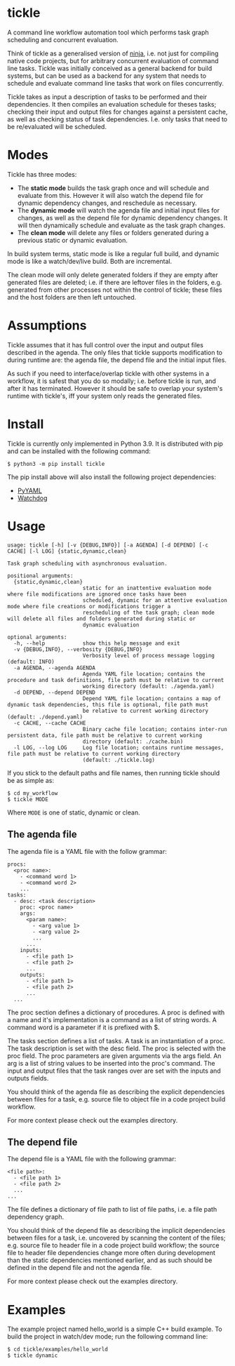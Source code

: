 # tickle
A command line workflow automation tool which performs task graph scheduling and concurrent evaluation.

Think of tickle as a generalised version of [ninja](https://github.com/ninja-build/ninja), i.e. not just for compiling native code projects, but for arbitrary concurrent evaluation of command line tasks. Tickle was initially conceived as a general backend for build systems, but can be used as a backend for any system that needs to schedule and evaluate command line tasks that work on files concurrently.

Tickle takes as input a description of tasks to be performed and their dependencies. It then compiles an evaluation schedule for theses tasks; checking their input and output files for changes against a persistent cache, as well as checking status of task dependencies. I.e. only tasks that need to be re/evaluated will be scheduled.

# Modes
Tickle has three modes:

- The __static mode__ builds the task graph once and will schedule and evaluate from this. However it will also watch the depend file for dynamic dependency changes, and reschedule as necessary.
- The __dynamic mode__ will watch the agenda file and initial input files for changes, as well as the depend file for dynamic dependency changes. It will then dynamically schedule and evaluate as the task graph changes.
- The __clean mode__ will delete any files or folders generated during a previous static or dynamic evaluation.

In build system terms, static mode is like a regular full build, and dynamic mode is like a watch/dev/live build. Both are incremental.

The clean mode will only delete generated folders if they are empty after generated files are deleted; i.e. if there are leftover files in the folders, e.g. generated from other processes not within the control of tickle; these files and the host folders are then left untouched.

# Assumptions
Tickle assumes that it has full control over the input and output files described in the agenda. The only files that tickle supports modification to during runtime are: the agenda file, the depend file and the initial input files.

As such if you need to interface/overlap tickle with other systems in a workflow, it is safest that you do so modally; i.e. before tickle is run, and after it has terminated. However it should be safe to overlap your system's runtime with tickle's, iff your system only reads the generated files.

# Install
Tickle is currently only implemented in Python 3.9. It is distributed with pip and can be installed with the following command:
```
$ python3 -m pip install tickle
```

The pip install above will also install the following project dependencies:

- [PyYAML](https://github.com/yaml/pyyaml)
- [Watchdog](https://github.com/gorakhargosh/watchdog)

# Usage
```
usage: tickle [-h] [-v {DEBUG,INFO}] [-a AGENDA] [-d DEPEND] [-c CACHE] [-l LOG] {static,dynamic,clean}

Task graph scheduling with asynchronous evaluation.

positional arguments:
  {static,dynamic,clean}
                        static for an inattentive evaluation mode where file modifications are ignored once tasks have been
                        scheduled, dynamic for an attentive evaluation mode where file creations or modifications trigger a
                        rescheduling of the task graph; clean mode will delete all files and folders generated during static or
                        dynamic evaluation

optional arguments:
  -h, --help            show this help message and exit
  -v {DEBUG,INFO}, --verbosity {DEBUG,INFO}
                        Verbosity level of process message logging (default: INFO)
  -a AGENDA, --agenda AGENDA
                        Agenda YAML file location; contains the procedure and task definitions, file path must be relative to current
                        working directory (default: ./agenda.yaml)
  -d DEPEND, --depend DEPEND
                        Depend YAML file location; contains a map of dynamic task dependencies, this file is optional, file path must
                        be relative to current working directory (default: ./depend.yaml)
  -c CACHE, --cache CACHE
                        Binary cache file location; contains inter-run persistent data, file path must be relative to current working
                        directory (default: ./cache.bin)
  -l LOG, --log LOG     Log file location; contains runtime messages, file path must be relative to current working directory
                        (default: ./tickle.log)
```
If you stick to the default paths and file names, then running tickle should be as simple as:
```
$ cd my_workflow
$ tickle MODE
```
Where `MODE` is one of static, dynamic or clean.

## The agenda file
The agenda file is a YAML file with the follow grammar:
```
procs:
  <proc name>:
    - <command word 1>
    - <command word 2>
    ...
tasks:
  - desc: <task description>
    proc: <proc name>
    args:
      <param name>:
        - <arg value 1>
        - <arg value 2>
        ...
      ...
    inputs:
      - <file path 1>
      - <file path 2>
      ...
    outputs:
      - <file path 1>
      - <file path 2>
      ...
  ...
```
The proc section defines a dictionary of procedures.
A proc is defined with a name and it's implementation is a command as a list of string words.
A command word is a parameter if it is prefixed with $.

The tasks section defines a list of tasks.
A task is an instantiation of a proc.
The task description is set with the desc field.
The proc is selected with the proc field.
The proc parameters are given arguments via the args field.
An arg is a list of string values to be inserted into the proc's command.
The input and output files that the task ranges over are set with the inputs and outputs fields.

You should think of the agenda file as describing the explicit dependencies between files for a task, e.g. source file to object file in a code project build workflow.

For more context please check out the examples directory.

## The depend file
The depend file is a YAML file with the following grammar:
```
<file path>:
  - <file path 1>
  - <file path 2>
  ...
...
```
The file defines a dictionary of file path to list of file paths, i.e. a file path dependency graph.

You should think of the depend file as describing the implicit dependencies between files for a task, i.e. uncovered by scanning the content of the files; e.g. source file to header file in a code project build workflow; the source file to header file dependencies change more often during development than the static dependencies mentioned earlier, and as such should be defined in the depend file and not the agenda file.

For more context please check out the examples directory.

# Examples
The example project named hello_world is a simple C++ build example. To build the project in watch/dev mode; run the following command line:
```
$ cd tickle/examples/hello_world
$ tickle dynamic
```
